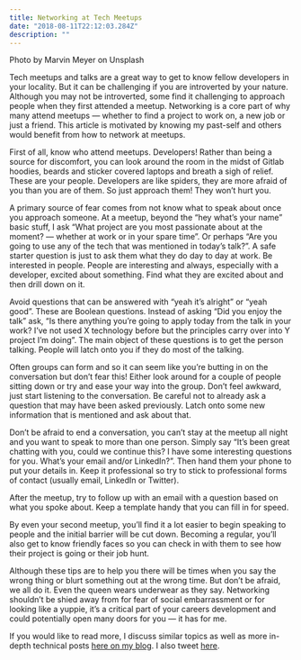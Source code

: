 ```yaml
---
title: Networking at Tech Meetups
date: "2018-08-11T22:12:03.284Z"
description: ""
---
```


Photo by Marvin Meyer on Unsplash

Tech meetups and talks are a great way to get to know fellow developers in your locality. But it can be challenging if you are introverted by your nature. Although you may not be introverted, some find it challenging to approach people when they first attended a meetup. Networking is a core part of why many attend meetups — whether to find a project to work on, a new job or just a friend. This article is motivated by knowing my past-self and others would benefit from how to network at meetups.

First of all, know who attend meetups. Developers! Rather than being a source for discomfort, you can look around the room in the midst of Gitlab hoodies, beards and sticker covered laptops and breath a sigh of relief. These are your people. Developers are like spiders, they are more afraid of you than you are of them. So just approach them! They won’t hurt you.

A primary source of fear comes from not know what to speak about once you approach someone. At a meetup, beyond the “hey what’s your name” basic stuff, I ask “What project are you most passionate about at the moment? — whether at work or in your spare time”. Or perhaps “Are you going to use any of the tech that was mentioned in today’s talk?”. A safe starter question is just to ask them what they do day to day at work. Be interested in people. People are interesting and always, especially with a developer, excited about something. Find what they are excited about and then drill down on it.

Avoid questions that can be answered with “yeah it’s alright” or “yeah good”. These are Boolean questions. Instead of asking “Did you enjoy the talk” ask, “Is there anything you’re going to apply today from the talk in your work? I’ve not used X technology before but the principles carry over into Y project I’m doing”. The main object of these questions is to get the person talking. People will latch onto you if they do most of the talking.

Often groups can form and so it can seem like you’re butting in on the conversation but don’t fear this! Either look around for a couple of people sitting down or try and ease your way into the group. Don’t feel awkward, just start listening to the conversation. Be careful not to already ask a question that may have been asked previously. Latch onto some new information that is mentioned and ask about that.

Don’t be afraid to end a conversation, you can’t stay at the meetup all night and you want to speak to more than one person. Simply say “It’s been great chatting with you, could we continue this? I have some interesting questions for you. What’s your email and/or LinkedIn?”. Then hand them your phone to put your details in. Keep it professional so try to stick to professional forms of contact (usually email, LinkedIn or Twitter).

After the meetup, try to follow up with an email with a question based on what you spoke about. Keep a template handy that you can fill in for speed.

By even your second meetup, you’ll find it a lot easier to begin speaking to people and the initial barrier will be cut down. Becoming a regular, you’ll also get to know friendly faces so you can check in with them to see how their project is going or their job hunt.

Although these tips are to help you there will be times when you say the wrong thing or blurt something out at the wrong time. But don’t be afraid, we all do it. Even the queen wears underwear as they say. Networking shouldn’t be shied away from for fear of social embarrassment or for looking like a yuppie, it’s a critical part of your careers development and could potentially open many doors for you — it has for me.

If you would like to read more, I discuss similar topics as well as more in-depth technical posts [here on my blog](https://blog.joshghent.com/). I also tweet [here](https://twitter.com/joshghent).
